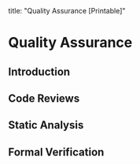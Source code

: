 <frontmatter>
title: "Quality Assurance [Printable]"
</frontmatter>

<link rel="stylesheet" href="{{baseUrl}}/css/textbook.css">

<div class="website-content">

<div id="main">

# Quality Assurance

## Introduction

<include src="introduction/what/unit-inParent-asFlat-print.md" boilerplate />
<include src="introduction/validationVsVerification/unit-inParent-asFlat-print.md" boilerplate />

## Code Reviews

<include src="codeReviews/what/unit-inParent-asFlat-print.md" boilerplate />

## Static Analysis

<include src="staticAnalysis/what/unit-inParent-asFlat-print.md" boilerplate />

## Formal Verification

<include src="formalVerification/what/unit-inParent-asFlat-print.md" boilerplate />

</div>

</div>
